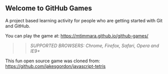 ## Welcome to GitHub Games

A project based learning activity for people who are getting started with Git and GitHub.

You can play the game at: https://mtimmara.github.io/github-games/

>> _*SUPPORTED BROWSERS*: Chrome, Firefox, Safari, Opera and IE9+_

This fun open source game was cloned from: https://github.com/jakesgordon/javascript-tetris
